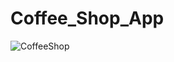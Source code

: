# Coffee_Shop_App

![CoffeeShop](https://github.com/saviosoaresc/Coffee_Shop_App/assets/62923486/cd432c95-0b2b-44ae-9bf5-dde0e40a5242)
